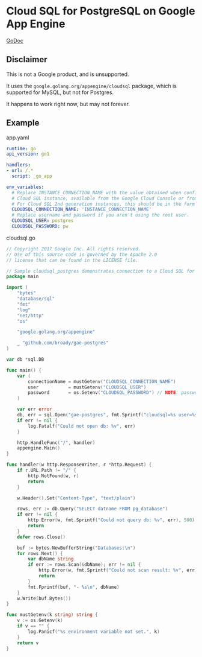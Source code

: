 # Cloud SQL for PostgreSQL on Google App Engine

[GoDoc](https://godoc.org/github.com/broady/gae-postgres)

## Disclaimer

This is not a Google product, and is unsupported.

It uses the `google.golang.org/appengine/cloudsql` package, which is supported for MySQL, but not for Postgres.

It happens to work right now, but may not forever.


## Example

app.yaml

```yaml
runtime: go
api_version: go1

handlers:
- url: /.*
  script: _go_app

env_variables:
  # Replace INSTANCE_CONNECTION_NAME with the value obtained when configuring your
  # Cloud SQL instance, available from the Google Cloud Console or from the Cloud SDK.
  # For Cloud SQL 2nd generation instances, this should be in the form of "project:region:instance".
  CLOUDSQL_CONNECTION_NAME: 'INSTANCE_CONNECTION_NAME'
  # Replace username and password if you aren't using the root user.
  CLOUDSQL_USER: postgres
  CLOUDSQL_PASSWORD: pw
```

cloudsql.go

```go
// Copyright 2017 Google Inc. All rights reserved.
// Use of this source code is governed by the Apache 2.0
// license that can be found in the LICENSE file.

// Sample cloudsql_postgres demonstrates connection to a Cloud SQL for Postgres instance from App Engine standard.
package main

import (
	"bytes"
	"database/sql"
	"fmt"
	"log"
	"net/http"
	"os"

	"google.golang.org/appengine"

	_ "github.com/broady/gae-postgres"
)

var db *sql.DB

func main() {
	var (
		connectionName = mustGetenv("CLOUDSQL_CONNECTION_NAME")
		user           = mustGetenv("CLOUDSQL_USER")
		password       = os.Getenv("CLOUDSQL_PASSWORD") // NOTE: password may be empty
	)

	var err error
	db, err = sql.Open("gae-postgres", fmt.Sprintf("cloudsql=%s user=%s password='%s'", connectionName, user, password))
	if err != nil {
		log.Fatalf("Could not open db: %v", err)
	}

	http.HandleFunc("/", handler)
	appengine.Main()
}

func handler(w http.ResponseWriter, r *http.Request) {
	if r.URL.Path != "/" {
		http.NotFound(w, r)
		return
	}

	w.Header().Set("Content-Type", "text/plain")

	rows, err := db.Query("SELECT datname FROM pg_database")
	if err != nil {
		http.Error(w, fmt.Sprintf("Could not query db: %v", err), 500)
		return
	}
	defer rows.Close()

	buf := bytes.NewBufferString("Databases:\n")
	for rows.Next() {
		var dbName string
		if err := rows.Scan(&dbName); err != nil {
			http.Error(w, fmt.Sprintf("Could not scan result: %v", err), 500)
			return
		}
		fmt.Fprintf(buf, "- %s\n", dbName)
	}
	w.Write(buf.Bytes())
}

func mustGetenv(k string) string {
	v := os.Getenv(k)
	if v == "" {
		log.Panicf("%s environment variable not set.", k)
	}
	return v
}
```
